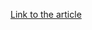 [Link to the article](https://www.reverse.it/sample/e3399d4802f9e6d6d539e3ae57e7ea9a54610a7c4155a6541df8e94d67af086e?environmentId=100)
